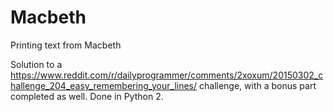 # Macbeth
Printing text from Macbeth

Solution to a https://www.reddit.com/r/dailyprogrammer/comments/2xoxum/20150302_challenge_204_easy_remembering_your_lines/
challenge, with a bonus part completed as well. Done in Python 2.
